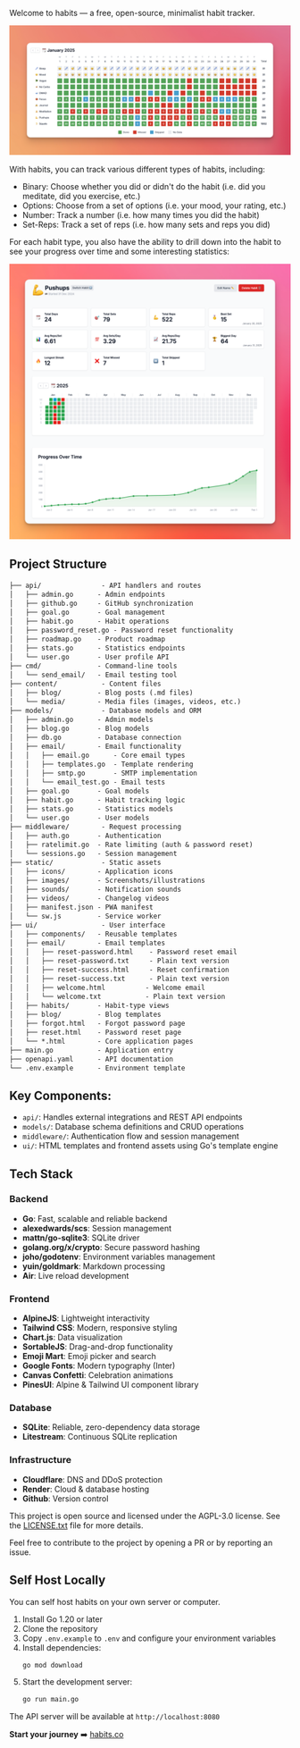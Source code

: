 Welcome to habits — a free, open-source, minimalist habit tracker.

![Habits Grid](/static/images/habit-grid.png)

With habits, you can track various different types of habits, including:

- Binary: Choose whether you did or didn't do the habit (i.e. did you meditate, did you exercise, etc.)
- Options: Choose from a set of options (i.e. your mood, your rating, etc.)
- Number: Track a number (i.e. how many times you did the habit)
- Set-Reps: Track a set of reps (i.e. how many sets and reps you did)

For each habit type, you also have the ability to drill down into the habit to see your progress over time and some interesting statistics:

![Habits Stats](/static/images/habit-statistics.png)

## Project Structure
```
├── api/               - API handlers and routes
│   ├── admin.go      - Admin endpoints
│   ├── github.go     - GitHub synchronization
│   ├── goal.go       - Goal management
│   ├── habit.go      - Habit operations
│   ├── password_reset.go - Password reset functionality
│   ├── roadmap.go    - Product roadmap
│   ├── stats.go      - Statistics endpoints
│   └── user.go       - User profile API
├── cmd/              - Command-line tools
│   └── send_email/   - Email testing tool
├── content/           - Content files
│   ├── blog/         - Blog posts (.md files)
│   └── media/        - Media files (images, videos, etc.)
├── models/            - Database models and ORM
│   ├── admin.go      - Admin models
│   ├── blog.go       - Blog models
│   ├── db.go         - Database connection
│   ├── email/        - Email functionality
│   │   ├── email.go      - Core email types
│   │   ├── templates.go  - Template rendering
│   │   ├── smtp.go       - SMTP implementation
│   │   └── email_test.go - Email tests
│   ├── goal.go       - Goal models
│   ├── habit.go      - Habit tracking logic
│   ├── stats.go      - Statistics models
│   └── user.go       - User models
├── middleware/        - Request processing
│   ├── auth.go       - Authentication
│   ├── ratelimit.go  - Rate limiting (auth & password reset)
│   └── sessions.go   - Session management
├── static/            - Static assets
│   ├── icons/        - Application icons
│   ├── images/       - Screenshots/illustrations
│   ├── sounds/       - Notification sounds
│   ├── videos/       - Changelog videos
│   ├── manifest.json - PWA manifest
│   └── sw.js         - Service worker
├── ui/                - User interface
│   ├── components/   - Reusable templates
│   ├── email/        - Email templates
│   │   ├── reset-password.html    - Password reset email
│   │   ├── reset-password.txt     - Plain text version
│   │   ├── reset-success.html     - Reset confirmation
│   │   ├── reset-success.txt      - Plain text version
│   │   ├── welcome.html          - Welcome email
│   │   └── welcome.txt           - Plain text version
│   ├── habits/       - Habit-type views
│   ├── blog/         - Blog templates
│   ├── forgot.html   - Forgot password page
│   ├── reset.html    - Password reset page
│   └── *.html        - Core application pages
├── main.go           - Application entry
├── openapi.yaml      - API documentation
└── .env.example      - Environment template
```

## Key Components:
- `api/`: Handles external integrations and REST API endpoints
- `models/`: Database schema definitions and CRUD operations
- `middleware/`: Authentication flow and session management
- `ui/`: HTML templates and frontend assets using Go's template engine

## Tech Stack

### Backend
- **Go**: Fast, scalable and reliable backend
- **alexedwards/scs**: Session management
- **mattn/go-sqlite3**: SQLite driver
- **golang.org/x/crypto**: Secure password hashing
- **joho/godotenv**: Environment variables management
- **yuin/goldmark**: Markdown processing
- **Air**: Live reload development

### Frontend
- **AlpineJS**: Lightweight interactivity
- **Tailwind CSS**: Modern, responsive styling
- **Chart.js**: Data visualization
- **SortableJS**: Drag-and-drop functionality
- **Emoji Mart**: Emoji picker and search
- **Google Fonts**: Modern typography (Inter)
- **Canvas Confetti**: Celebration animations
- **PinesUI**: Alpine & Tailwind UI component library

### Database
- **SQLite**: Reliable, zero-dependency data storage
- **Litestream**: Continuous SQLite replication

### Infrastructure
- **Cloudflare**: DNS and DDoS protection
- **Render**: Cloud & database hosting
- **Github**: Version control

This project is open source and licensed under the AGPL-3.0 license. See the [LICENSE.txt](LICENSE.txt) file for more details. 

Feel free to contribute to the project by opening a PR or by reporting an issue.


## Self Host Locally

You can self host habits on your own server or computer.

1. Install Go 1.20 or later
2. Clone the repository
3. Copy `.env.example` to `.env` and configure your environment variables
4. Install dependencies:
   ```bash
   go mod download
   ```
5. Start the development server:
   ```bash
   go run main.go
   ```
The API server will be available at `http://localhost:8080`

**Start your journey** ➡️ [habits.co](https://habits.co)
